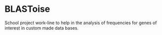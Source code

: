 # BLASToise
School project work-line to help in the analysis of frequencies for genes of interest in custom made data bases.
